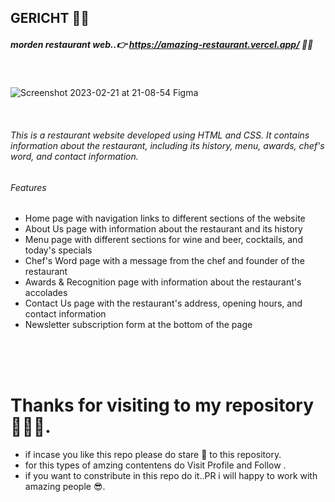 ##  GERICHT 💫🚀
#####  morden restaurant web..👉  https://amazing-restaurant.vercel.app/ 🚀💖

<br/>

![Screenshot 2023-02-21 at 21-08-54 Figma](https://user-images.githubusercontent.com/84271800/220391367-59f1ee7c-1d3e-4756-a6e4-478b051e544c.png)

<br/>

###### This is a restaurant website developed using HTML and CSS. It contains information about the restaurant, including its history, menu, awards, chef's word, and contact information.
###### Features
- Home page with navigation links to different sections of the website
- About Us page with information about the restaurant and its history
- Menu page with different sections for wine and beer, cocktails, and today's specials
- Chef's Word page with a message from the chef and founder of the restaurant
- Awards & Recognition page with information about the restaurant's accolades
- Contact Us page with the restaurant's address, opening hours, and contact information
- Newsletter subscription form at the bottom of the page


<br> <br> <br>



# Thanks for visiting to my repository 💖😍🌟.
  - if incase you like this repo please do stare 🌟 to this repository.
  - for this types of amzing contentens do Visit Profile and Follow .  
  - if you want to constribute in this repo do it..PR i will happy to work with amazing people 😎.


  
  <br> <br> <br> <br> <br> <br>
